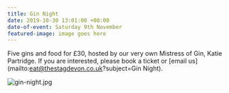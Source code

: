 ```yaml
---
title: Gin Night
date: 2019-10-30 13:01:00 +00:00
date-of-event: Saturday 9th November
featured-image: image goes here
---
```


Five gins and food for £30, hosted by our very own Mistress of Gin, Katie Partridge. If you are interested, please book a ticket or [email us](mailto:eat@thestagdevon.co.uk?subject=Gin Night).  

![gin-night.jpg](/uploads/gin-night.jpg)

